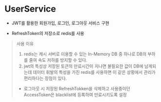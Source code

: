 # UserService

* JWT를 활용한 회원가입, 로그인, 로그아웃 서비스 구현

* RefreshToken의 저장소로 redis를 사용

> 사용 이유
> 1. redis는 캐시 서버로 이용할 수 있는 In-Memory DB 중 하나로 DB의 부하를 줄여 속도 저하를 방지할 수 있다.
> 2. jwt의 특성상 저장된 토큰의 만료시간이 지나면 불필요한 값이 DB에 남게되는데 데이터 휘발의 특성을 가진 redis를 사용하면 이 같은 상황에서 관리가 편리하다는 장점이 있다.
>- 로그아웃 시 저장된 RefreshTokken을 삭제하고 사용중이던 AccessToken은 blacklist에 등록하여 만료시키도록 설정

